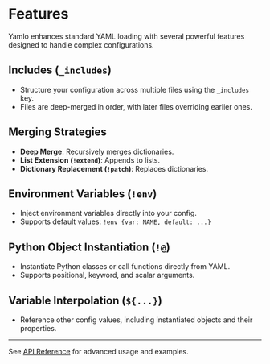 # Features

Yamlo enhances standard YAML loading with several powerful features designed to handle complex configurations.

## Includes (`_includes`)
- Structure your configuration across multiple files using the `_includes` key.
- Files are deep-merged in order, with later files overriding earlier ones.

## Merging Strategies
- **Deep Merge**: Recursively merges dictionaries.
- **List Extension (`!extend`)**: Appends to lists.
- **Dictionary Replacement (`!patch`)**: Replaces dictionaries.

## Environment Variables (`!env`)
- Inject environment variables directly into your config.
- Supports default values: `!env {var: NAME, default: ...}`

## Python Object Instantiation (`!@`)
- Instantiate Python classes or call functions directly from YAML.
- Supports positional, keyword, and scalar arguments.

## Variable Interpolation (`${...}`)
- Reference other config values, including instantiated objects and their properties.


---

See [API Reference](api.md) for advanced usage and examples.
